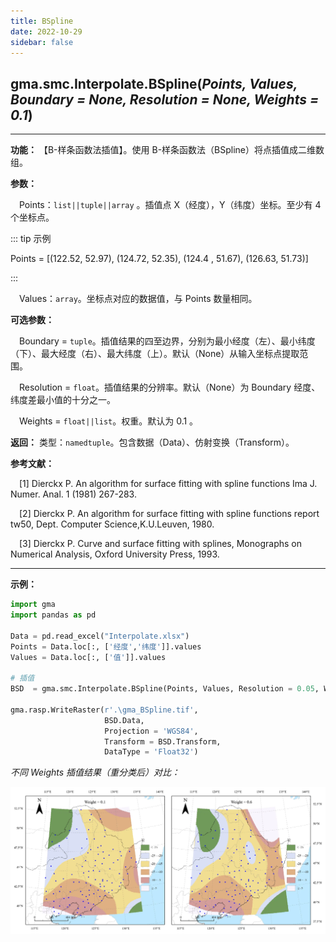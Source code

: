 ```yaml
---
title: BSpline
date: 2022-10-29
sidebar: false
---
```


## gma.smc.Interpolate.**BSpline**(*Points, Values, Boundary = None, Resolution = None, Weights = 0.1*)<Badge text="1.1.0 +"/>
---

**功能：** 【B-样条函数法插值】。使用 B-样条函数法（BSpline）将点插值成二维数组。

**参数：**

&emsp;Points：`list||tuple||array` 。插值点 X（经度），Y（纬度）坐标。至少有 4 个坐标点。

::: tip 示例

Points = [(122.52,  52.97), (124.72,  52.35), (124.4 ,  51.67), (126.63,  51.73)]

:::

&emsp;Values：`array`。坐标点对应的数据值，与 Points 数量相同。

**可选参数：**

&emsp;Boundary = `tuple`。插值结果的四至边界，分别为最小经度（左）、最小纬度（下）、最大经度（右）、最大纬度（上）。默认（None）从输入坐标点提取范围。

&emsp;Resolution = `float`。插值结果的分辨率。默认（None）为 Boundary 经度、纬度差最小值的十分之一。

&emsp;Weights = `float||list`。权重。默认为 0.1 。

**返回：** 类型：`namedtuple`。包含数据（Data）、仿射变换（Transform）。

**参考文献：**

&emsp;[1] Dierckx P. An algorithm for surface fitting with spline functions Ima J. Numer. Anal. 1 (1981) 267-283.

&emsp;[2] Dierckx P. An algorithm for surface fitting with spline functions report tw50, Dept. Computer Science,K.U.Leuven, 1980.

&emsp;[3] Dierckx P. Curve and surface fitting with splines, Monographs on Numerical Analysis, Oxford University Press, 1993.

---

**示例：**

```python
import gma
import pandas as pd

Data = pd.read_excel("Interpolate.xlsx")
Points = Data.loc[:, ['经度','纬度']].values
Values = Data.loc[:, ['值']].values

# 插值
BSD  = gma.smc.Interpolate.BSpline(Points, Values, Resolution = 0.05, Weights = 0.1)

gma.rasp.WriteRaster(r'.\gma_BSpline.tif',
                     BSD.Data,
                     Projection = 'WGS84',
                     Transform = BSD.Transform, 
                     DataType = 'Float32')
```

*不同 Weights 插值结果（重分类后）对比：*

![fdg](/smc/BSpline.webp)

